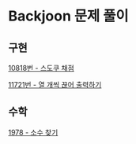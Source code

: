 # Backjoon 문제 풀이

## 구현

[10818번 - 스도쿠 채점](https://github.com/Lee-Soyeon/Backjoon/blob/main/10818.md)

[11721번 - 열 개씩 끊어 출력하기](https://github.com/Lee-Soyeon/Backjoon/blob/main/11721.md)

## 수학

[1978 - 소수 찾기](https://github.com/Lee-Soyeon/Backjoon/blob/main/1978.md)

